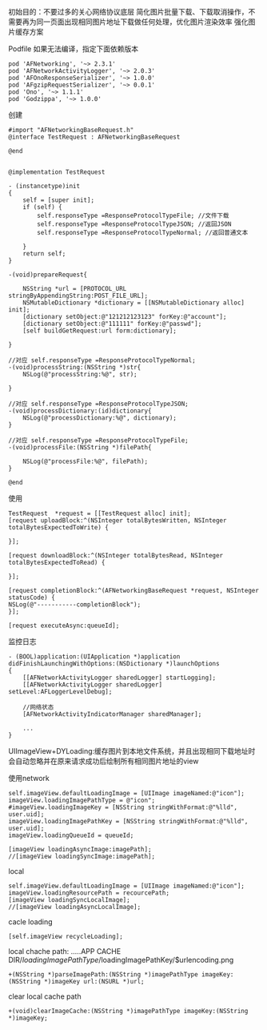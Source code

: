 初始目的：不要过多的关心网络协议底层
	  简化图片批量下载、下载取消操作，不需要再为同一页面出现相同图片地址下载做任何处理，优化图片渲染效率
	  强化图片缓存方案
	  
Podfile
如果无法编译，指定下面依赖版本
	
	pod 'AFNetworking', '~> 2.3.1'
	pod 'AFNetworkActivityLogger', '~> 2.0.3'
	pod 'AFOnoResponseSerializer', '~> 1.0.0'
	pod 'AFgzipRequestSerializer', '~> 0.0.1'
	pod 'Ono', '~> 1.1.1'
	pod 'Godzippa', '~> 1.0.0'

创建

	#import "AFNetworkingBaseRequest.h"
	@interface TestRequest : AFNetworkingBaseRequest

	@end
	
	
	@implementation TestRequest
	
	- (instancetype)init
	{
    	self = [super init];
    	if (self) {
        	self.responseType =ResponseProtocolTypeFile; //文件下载
        	self.responseType =ResponseProtocolTypeJSON; //返回JSON
        	self.responseType =ResponseProtocolTypeNormal; //返回普通文本
        
    	}
   	 	return self;
	}

	-(void)prepareRequest{
    
    	NSString *url = [PROTOCOL_URL stringByAppendingString:POST_FILE_URL];
    	NSMutableDictionary *dictionary = [[NSMutableDictionary alloc] init];
    	[dictionary setObject:@"121212123123" forKey:@"account"];
    	[dictionary setObject:@"111111" forKey:@"passwd"];
    	[self buildGetRequest:url form:dictionary];
    
	}
   
    //对应 self.responseType =ResponseProtocolTypeNormal;
	-(void)processString:(NSString *)str{
    	NSLog(@"processString:%@", str);
    
	}

	//对应 self.responseType =ResponseProtocolTypeJSON;
	-(void)processDictionary:(id)dictionary{
   	 	NSLog(@"processDictionary:%@", dictionary);
	}

	//对应 self.responseType =ResponseProtocolTypeFile;
	-(void)processFile:(NSString *)filePath{
    
    	NSLog(@"processFile:%@", filePath);
	}

	@end
	
	
使用 


	TestRequest  *request = [[TestRequest alloc] init]; 
	[request uploadBlock:^(NSInteger totalBytesWritten, NSInteger totalBytesExpectedToWrite) {

	}];

	[request downloadBlock:^(NSInteger totalBytesRead, NSInteger totalBytesExpectedToRead) {

	}];

	[request completionBlock:^(AFNetworkingBaseRequest *request, NSInteger statusCode) {
    NSLog(@"-----------completionBlock");
	}];

	[request executeAsync:queueId];
	
监控日志

	- (BOOL)application:(UIApplication *)application didFinishLaunchingWithOptions:(NSDictionary *)launchOptions
	{
		[[AFNetworkActivityLogger sharedLogger] startLogging];
		[[AFNetworkActivityLogger sharedLogger] setLevel:AFLoggerLevelDebug];
		
		//网络状态
   		[AFNetworkActivityIndicatorManager sharedManager];
		
		...
	}
	
	
	
	
UIImageView+DYLoading:缓存图片到本地文件系统，并且出现相同下载地址时会自动忽略并在原来请求成功后绘制所有相同图片地址的view

使用network
	
	
    self.imageView.defaultLoadingImage = [UIImage imageNamed:@"icon"]; 
    imageView.loadingImagePathType = @"icon";
    #imageView.loadingImageKey = [NSString stringWithFormat:@"%lld", user.uid];
    imageView.loadingImagePathKey = [NSString stringWithFormat:@"%lld", user.uid]; 
    imageView.loadingQueueId = queueId;
    
    [imageView loadingAsyncImage:imagePath];
    //[imageView loadingSyncImage:imagePath];
    
    
 local
 
 	
    self.imageView.defaultLoadingImage = [UIImage imageNamed:@"icon"]; 
    imageView.loadingResourcePath = recourcePath;
    [imageView loadingSyncLocalImage];
    //[imageView loadingAsyncLocalImage];
    
    
    
 cacle loading
 
 	[self.imageView recycleLoading];

local chache path:    .....APP CACHE DIR/$loadingImagePathType/$loadingImagePathKey/$urlencoding.png
	
	+(NSString *)parseImagePath:(NSString *)imagePathType imageKey:(NSString *)imageKey url:(NSURL *)url;
    
 clear local cache path
   
  	+(void)clearImageCache:(NSString *)imagePathType imageKey:(NSString *)imageKey;
  	
  	
  	
    
  
